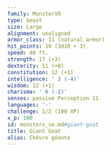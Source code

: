 ```yaml
---
family: MonsterVO
type: beast
size: Large
alignment: unaligned
armor_class: 11 (natural armor)
hit_points: 19 (3d10 + 3)
speed: 40 ft.
strength: 17 (+3)
dexterity: 11 (+0)
constitution: 12 (+1)
intelligence: ' 3 (-4)'
wisdom: 12 (+1)
charisma: ' 6 (-2)'
senses: passive Perception 11
languages: '-'
challenge: 1/2 (100 XP)
x_p: 100
id: monsters_vo.md#giant-goat
title: Giant Goat
alias: Chèvre géante
---
```


